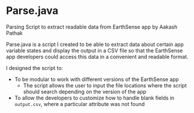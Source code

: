 # Parse.java
Parsing Script to extract readable data from EarthSense app
by Aakash Pathak

Parse.java is a script I created to be able to extract data about certain app variable states and display the output in a CSV file so that the EarthSense app developers could access this data in a convenient and readable format.

I designed the script to:
  * To be modular to work with different versions of the EarthSense app 
    * The script allows the user to input the file locations where the script should search depending on the version of the app
  * To allow the developers to customize how to handle blank fields in `output.csv`, where a particular attribute was not found
  
